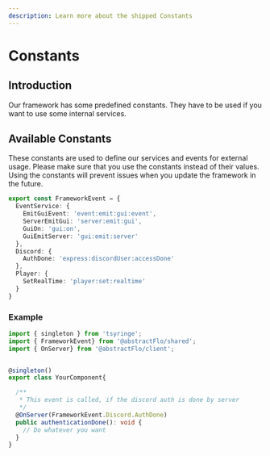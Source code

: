 ```yaml
---
description: Learn more about the shipped Constants
---
```


# Constants

## Introduction

Our framework has some predefined constants. They have to be used if you want to use some internal services.

## Available Constants

These constants are used to define our services and events for external usage. Please make sure that you use the constants instead of their values. Using the constants will prevent issues when you update the framework in the future.

```typescript
export const FrameworkEvent = {
  EventService: {
    EmitGuiEvent: 'event:emit:gui:event',
    ServerEmitGui: 'server:emit:gui',
    GuiOn: 'gui:on',
    GuiEmitServer: 'gui:emit:server'
  },
  Discord: {
    AuthDone: 'express:discordUser:accessDone'
  },
  Player: {
    SetRealTime: 'player:set:realtime'
  }
}

```

### Example

```typescript
import { singleton } from 'tsyringe';
import { FrameworkEvent} from '@abstractFlo/shared';
import { OnServer} from '@abstractFlo/client';


@singleton()
export class YourComponent{

  /**
   * This event is called, if the discord auth is done by server
   */
  @OnServer(FrameworkEvent.Discord.AuthDone)
  public authenticationDone(): void {
    // Do whatever you want
  }
}

```

